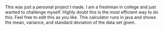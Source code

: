 This was just a personal project I made. I am a freshman in college and just wanted to challenge myself. Highly doubt this is the most efficient way to do this. Feel free to edit this as you like. 
This calculator runs in java and shows the mean, variance, and standard deviation of the data set given.
